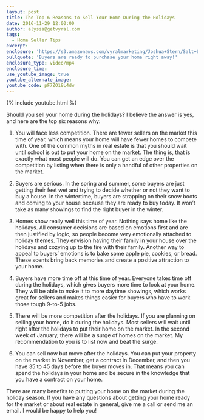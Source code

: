 ```yaml
---
layout: post
title: The Top 6 Reasons to Sell Your Home During the Holidays
date: 2016-11-29 12:00:00
author: alyssa@getvyral.com
tags:
  - Home Seller Tips
excerpt:
enclosure: 'https://s3.amazonaws.com/vyralmarketing/Joshua+Stern/Salt+Lake+County+Real+Estate+Agent-+The+Top+6+Reasons+to+Sell+Your+Home+During+the+Holidays.mp4'
pullquote: 'Buyers are ready to purchase your home right away!'
enclosure_type: video/mp4
enclosure_time:
use_youtube_image: true
youtube_alternate_image:
youtube_code: pF7ZO18L4dw
---
```



{% include youtube.html %}

Should you sell your home during the holidays? I believe the answer is yes, and here are the top six reasons why:

1. You will face less competition. There are fewer sellers on the market this time of year, which means your home will have fewer homes to compete with. One of the common myths in real estate is that you should wait until school is out to put your home on the market. The thing is, that is exactly what most people will do. You can get an edge over the competition by listing when there is only a handful of other properties on the market.

2. Buyers are serious. In the spring and summer, some buyers are just getting their feet wet and trying to decide whether or not they want to buy a house. In the wintertime, buyers are strapping on their snow boots and coming to your house because they are ready to buy today. It won’t take as many showings to find the right buyer in the winter.

3. Homes show really well this time of year. Nothing says home like the holidays. All consumer decisions are based on emotions first and are then justified by logic, so people become very emotionally attached to holiday themes. They envision having their family in your house over the holidays and cozying up to the fire with their family. Another way to appeal to buyers’ emotions is to bake some apple pie, cookies, or bread. These scents bring back memories and create a positive attraction to your home.

4. Buyers have more time off at this time of year. Everyone takes time off during the holidays, which gives buyers more time to look at your home. They will be able to make it to more daytime showings, which works great for sellers and makes things easier for buyers who have to work those tough 9-to-5 jobs.

5. There will be more competition after the holidays. If you are planning on selling your home, do it during the holidays. Most sellers will wait until right after the holidays to put their home on the market. In the second week of January, there will be a surge of homes on the market. My recommendation to you is to list now and beat the surge.

6. You can sell now but move after the holidays. You can put your property on the market in November, get a contract in December, and then you have 35 to 45 days before the buyer moves in. That means you can spend the holidays in your home and be secure in the knowledge that you have a contract on your home.

There are many benefits to putting your home on the market during the holiday season. If you have any questions about getting your home ready for the market or about real estate in general, give me a call or send me an email. I would be happy to help you!